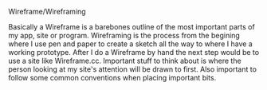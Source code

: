 
Wireframe/Wireframing

Basically a Wireframe is a barebones outline of the most important parts of my app, site or program. Wireframing is the process from the begining where I use pen and paper to create a sketch all the way to where I have a working prototype. 
After I do a Wireframe by hand the next step would be to use a site like Wireframe.cc.
Important stuff to think about is where the person looking at my site's attention will be drawn to first. Also important to follow some common conventions when placing important bits.
